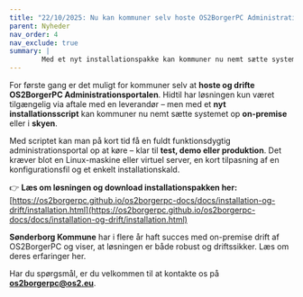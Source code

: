```yaml
---
title: "22/10/2025: Nu kan kommuner selv hoste OS2BorgerPC Administrationsportalen"
parent: Nyheder
nav_order: 4
nav_exclude: true
summary: |
        Med et nyt installationspakke kan kommuner nu nemt sætte systemet op on-premise eller i skyen - klar til test, demo eller produktion.
---
```



For første gang er det muligt for kommuner selv at **hoste og drifte OS2BorgerPC Administrationsportalen**. Hidtil har løsningen kun været tilgængelig via aftale med en leverandør – men med et **nyt installationsscript** kan kommuner nu nemt sætte systemet op **on-premise** eller i **skyen**.  

Med scriptet kan man på kort tid få en fuldt funktionsdygtig administrationsportal op at køre – klar til **test, demo eller produktion**. Det kræver blot en Linux-maskine eller virtuel server, en kort tilpasning af en konfigurationsfil og et enkelt installationskald.  

👉 **Læs om løsningen og download installationspakken her:**  
[https://os2borgerpc.github.io/os2borgerpc-docs/docs/installation-og-drift/installation.html](https://os2borgerpc.github.io/os2borgerpc-docs/docs/installation-og-drift/installation.html)  

**Sønderborg Kommune** har i flere år haft succes med on-premise drift af OS2BorgerPC og viser, at løsningen er både robust og driftssikker. Læs om deres erfaringer her.  

Har du spørgsmål, er du velkommen til at kontakte os på **os2borgerpc@os2.eu**.  

